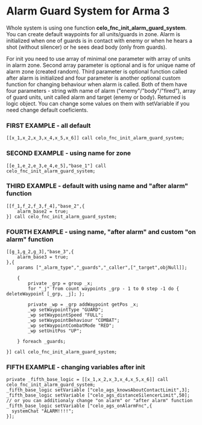# Alarm Guard System for Arma 3

Whole system is using one function **celo_fnc_init_alarm_guard_system**.
You can create default waypoints for all units/guards in zone. Alarm is initialized when one of guards is in contact with enemy or when he hears a shot (without silencer) or he sees dead body (only from guards).

For init you need to use array of minimal one parameter with array of units in alarm zone. Second array parameter is optional and is for unique name of alarm zone (created random). 
Third parameter is optional function called after alarm is initialized and four parameter is another optional custom function for changing behaviour when alarm is called.
Both of them have four parameters - string with name of alarm ("enemy"/"body"/"fired"), array of guard units, unit called alarm and target (enemy or body).
Returned is logic object. You can change some values on them with setVariable if you need change default coeficients.

### FIRST EXAMPLE - all default
```sqf
[[x_1,x_2,x_3,x_4,x_5,x_6]] call celo_fnc_init_alarm_guard_system;
```

### SECOND EXAMPLE - using name for zone
```sqf
[[e_1,e_2,e_3,e_4,e_5],"base_1"] call celo_fnc_init_alarm_guard_system;
```

### THIRD EXAMPLE - default with using name and "after alarm" function
```sqf
[[f_1,f_2,f_3,f_4],"base_2",{
	alarm_base2 = true;	
}] call celo_fnc_init_alarm_guard_system;
```

### FOURTH EXAMPLE - using name, "after alarm" and custom "on alarm" function 
```sqf
[[g_1,g_2,g_3],"base_3",{
	alarm_base3 = true; 
},{
	params ["_alarm_type","_guards","_caller",["_target",objNull]];

	{
		private _grp = group _x;
		for "_j" from count waypoints _grp - 1 to 0 step -1 do { deleteWaypoint [_grp, _j]; };

		private _wp = _grp addWaypoint getPos _x;
		_wp setWaypointType "GUARD";
		_wp setWaypointSpeed "FULL";
		_wp setWaypointBehaviour "COMBAT";
		_wp setWaypointCombatMode "RED";
		_wp setUnitPos "UP";

	} foreach _guards;

}] call celo_fnc_init_alarm_guard_system;
```

### FIFTH EXAMPLE - changing variables after init
```sqf
private _fifth_base_logic = [[x_1,x_2,x_3,x_4,x_5,x_6]] call celo_fnc_init_alarm_guard_system;
_fifth_base_logic setVariable ["celo_ags_knowsAboutContactLimit",3];
_fifth_base_logic setVariable ["celo_ags_distanceSilencerLimit",50];
// or you can additionaly change "on alarm" or "after alarm" function 
_fifth_base_logic setVariable ["celo_ags_onAlarmFnc",{
  systemChat "ALARM!!!!";
}];
```
